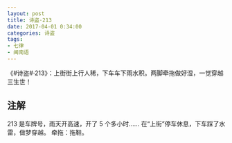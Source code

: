 ```yaml
---
layout: post
title: 诗盗·213
date: 2017-04-01 0:34:00
categories: 诗盗
tags:
- 七律
- 闽南语
---
```

《#诗盗#·213》：上街街上行人稀，下车车下雨水积。两脚牵拖做好湿，一觉穿越三生世！

## 注解
213 是车牌号，雨天开高速，开了 5 个多小时……
在“上街”停车休息，下车踩了水雷，做梦穿越。
牵拖：拖鞋。
